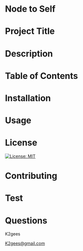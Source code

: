 
  # Node to Self

  # Project Title
  

  # Description
  

  # Table of Contents
  

  # Installation
  

  # Usage
  

  # License
  [![License: MIT](https://img.shields.io/badge/License-MIT-yellow.svg)](https://opensource.org/licenses/MIT)

  # Contributing
  

  # Test
  

  # Questions
  K2gees
  
  K2gees@gmail.com
